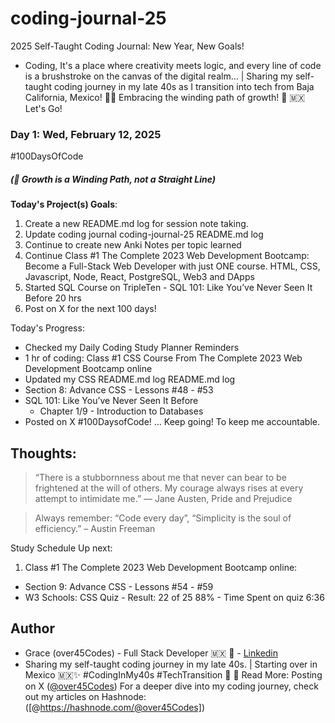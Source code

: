 # coding-journal-25
2025 Self-Taught Coding Journal: New Year, New Goals!
-  Coding, It's a place where creativity meets logic, and every line of code is a brushstroke on the canvas of the digital realm... | Sharing my self-taught coding journey in my late 40s as I transition into tech from Baja California, Mexico! 🚀✨ Embracing the winding path of growth! 🌱 🇲🇽 Let's Go!

### Day 1: Wed, February 12, 2025

#100DaysOfCode

##### (🌱 Growth is a Winding Path, not a Straight Line)

**Today's Project(s) Goals**:

1. Create a new README.md log for session note taking. 
2. Update coding journal coding-journal-25 README.md log 
3. Continue to create new Anki Notes per topic learned
4. Continue Class #1 The Complete 2023 Web Development Bootcamp: Become a Full-Stack Web Developer with just ONE course. HTML, CSS, Javascript, Node, React, PostgreSQL, Web3 and DApps
5. Started SQL Course on TripleTen - SQL 101: Like You’ve Never Seen It Before 20 hrs  
6. Post on X for the next 100 days! 


Today's Progress:

- Checked my Daily Coding Study Planner Reminders
- 1 hr of coding: Class #1 CSS Course From The Complete 2023 Web Development Bootcamp online
- Updated my CSS README.md log README.md log
- Section 8: Advance CSS - Lessons #48 - #53
- SQL 101: Like You’ve Never Seen It Before 
    - Chapter 1/9 - Introduction to Databases
- Posted on X #100DaysofCode! ... Keep going! To keep me accountable. 

## Thoughts:

> “There is a stubbornness about me that never can bear to be frightened at the will of others. My courage always rises at every attempt to intimidate me.” ― Jane Austen, Pride and Prejudice

> Always remember: “Code every day”, “Simplicity is the soul of efficiency.” – Austin Freeman

Study Schedule Up next:

1. Class #1 The Complete 2023 Web Development Bootcamp online:

- Section 9: Advance CSS - Lessons #54 - #59
- W3 Schools: CSS Quiz - Result: 22 of 25 88% - Time Spent on quiz 6:36  



## Author

-  Grace (over45Codes)  - Full Stack Developer 🇲🇽 💜  - [Linkedin](https://www.linkedin.com/in/castanedagrace/)
- Sharing my self-taught coding journey in my late 40s. | Starting over in Mexico 🇲🇽✨ #CodingInMy40s #TechTransition 🚀
📖 Read More:
Posting on X ([@over45Codes](https://x.com/over45Codes))
For a deeper dive into my coding journey, check out my articles on Hashnode:([@https://hashnode.com/@over45Codes])
